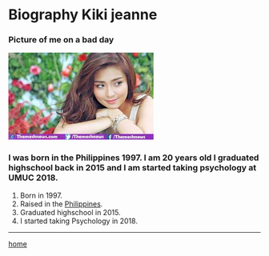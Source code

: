 # Biography Kiki jeanne

### Picture of me on a bad day

![picture of me](biome.jpg)

### I was born in the Philippines 1997. I am 20 years old I graduated highschool back in 2015 and I am started taking psychology at UMUC 2018.  

1. Born in 1997.
2. Raised in the [Philippines](https://wikitravel.org/en/Philippines).
3. Graduated highschool in 2015.
4. I started taking Psychology in 2018.

---

[home](index)


